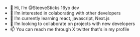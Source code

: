 - 👋 Hi, I’m @SteeveSticks 16yo dev
- 👀 I’m interested in colaborating with other developers
- 🌱 I’m currently learning react, javascript, Next.js
- 💞️ I’m looking to collaborate on projects with new developers 
- 📫 You can reach me through X twitter that's in my profile

<!---
SteeveSticks/SteeveSticks is a ✨ special ✨ repository because its `README.md` (this file) appears on your GitHub profile.
You can click the Preview link to take a look at your changes.
--->
